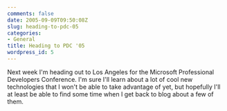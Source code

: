 ```yaml
---
comments: false
date: 2005-09-09T09:50:08Z
slug: heading-to-pdc-05
categories:
- General
title: Heading to PDC '05
wordpress_id: 5
---
```


Next week I'm heading out to Los Angeles for the Microsoft Professional Developers Conference. I'm sure I'll learn about a lot of cool new technologies that I won't be able to take advantage of yet, but hopefully I'll at least be able to find some time when I get back to blog about a few of them.
